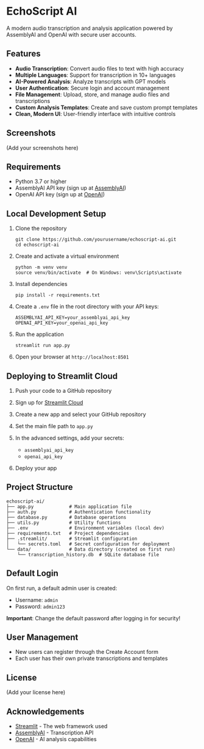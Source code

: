 # EchoScript AI

A modern audio transcription and analysis application powered by AssemblyAI and OpenAI with secure user accounts.

## Features

- **Audio Transcription**: Convert audio files to text with high accuracy
- **Multiple Languages**: Support for transcription in 10+ languages
- **AI-Powered Analysis**: Analyze transcripts with GPT models
- **User Authentication**: Secure login and account management
- **File Management**: Upload, store, and manage audio files and transcriptions
- **Custom Analysis Templates**: Create and save custom prompt templates
- **Clean, Modern UI**: User-friendly interface with intuitive controls

## Screenshots

(Add your screenshots here)

## Requirements

- Python 3.7 or higher
- AssemblyAI API key (sign up at [AssemblyAI](https://www.assemblyai.com/))
- OpenAI API key (sign up at [OpenAI](https://platform.openai.com/))

## Local Development Setup

1. Clone the repository
   ```
   git clone https://github.com/yourusername/echoscript-ai.git
   cd echoscript-ai
   ```

2. Create and activate a virtual environment
   ```
   python -m venv venv
   source venv/bin/activate  # On Windows: venv\Scripts\activate
   ```

3. Install dependencies
   ```
   pip install -r requirements.txt
   ```

4. Create a `.env` file in the root directory with your API keys:
   ```
   ASSEMBLYAI_API_KEY=your_assemblyai_api_key
   OPENAI_API_KEY=your_openai_api_key
   ```

5. Run the application
   ```
   streamlit run app.py
   ```

6. Open your browser at `http://localhost:8501`

## Deploying to Streamlit Cloud

1. Push your code to a GitHub repository

2. Sign up for [Streamlit Cloud](https://streamlit.io/cloud)

3. Create a new app and select your GitHub repository

4. Set the main file path to `app.py`

5. In the advanced settings, add your secrets:
   - `assemblyai_api_key`
   - `openai_api_key`
   
6. Deploy your app

## Project Structure

```
echoscript-ai/
├── app.py             # Main application file
├── auth.py            # Authentication functionality
├── database.py        # Database operations
├── utils.py           # Utility functions
├── .env               # Environment variables (local dev)
├── requirements.txt   # Project dependencies
├── .streamlit/        # Streamlit configuration
│   └── secrets.toml   # Secret configuration for deployment
└── data/              # Data directory (created on first run)
    └── transcription_history.db  # SQLite database file
```

## Default Login

On first run, a default admin user is created:
- Username: `admin`
- Password: `admin123`

**Important**: Change the default password after logging in for security!

## User Management

- New users can register through the Create Account form
- Each user has their own private transcriptions and templates

## License

(Add your license here)

## Acknowledgements

- [Streamlit](https://streamlit.io/) - The web framework used
- [AssemblyAI](https://www.assemblyai.com/) - Transcription API
- [OpenAI](https://openai.com/) - AI analysis capabilities 